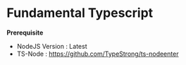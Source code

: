 # Fundamental Typescript

**Prerequisite**

- NodeJS Version : Latest
- TS-Node : https://github.com/TypeStrong/ts-nodeenter
